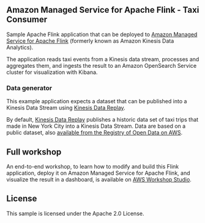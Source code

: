 ## Amazon Managed Service for Apache Flink - Taxi Consumer

Sample Apache Flink application that can be deployed to [Amazon Managed Service for Apache Flink](https://aws.amazon.com/managed-service-apache-flink/) 
(formerly known as Amazon Kinesis Data Analytics). 

The application reads taxi events from a Kinesis data stream, processes and aggregates them, and ingests the result to an 
Amazon OpenSearch Service cluster for visualization with Kibana.

### Data generator

This example application expects a dataset that can be published into a Kinesis Data Stream using 
[Kinesis Data Replay](https://github.com/aws-samples/amazon-kinesis-replay).

By default, [Kinesis Data Replay](https://github.com/aws-samples/amazon-kinesis-replay) publishes a historic data set of 
taxi trips that made in New York City into a Kinesis Data Stream.
Data are based on a public dataset, also [available from the Registry of Open Data on AWS](https://registry.opendata.aws/nyc-tlc-trip-records-pds/).

## Full workshop

An end-to-end workshop, to learn how to modify and build this Flink application, deploy it on Amazon Managed Service for Apache Flink, 
and visualize the result in a dashboard, is available on [AWS Workshop Studio](https://catalog.us-east-1.prod.workshops.aws/workshops/2437ee74-38ed-4817-94b9-45b920cb168a).

## License

This sample is licensed under the Apache 2.0 License.
